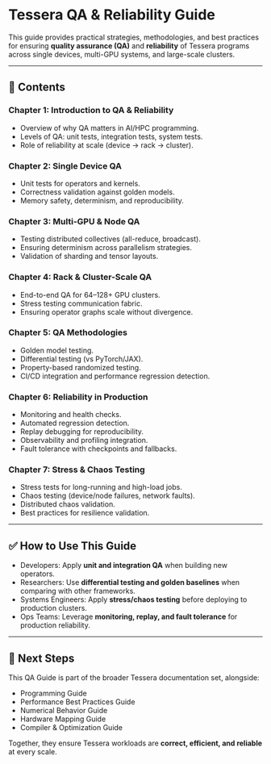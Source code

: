 # Tessera QA & Reliability Guide

This guide provides practical strategies, methodologies, and best practices for ensuring **quality assurance (QA)** and **reliability** of Tessera programs across single devices, multi-GPU systems, and large-scale clusters.

---

## 📖 Contents

### **Chapter 1: Introduction to QA & Reliability**
- Overview of why QA matters in AI/HPC programming.  
- Levels of QA: unit tests, integration tests, system tests.  
- Role of reliability at scale (device → rack → cluster).  

### **Chapter 2: Single Device QA**
- Unit tests for operators and kernels.  
- Correctness validation against golden models.  
- Memory safety, determinism, and reproducibility.  

### **Chapter 3: Multi-GPU & Node QA**
- Testing distributed collectives (all-reduce, broadcast).  
- Ensuring determinism across parallelism strategies.  
- Validation of sharding and tensor layouts.  

### **Chapter 4: Rack & Cluster-Scale QA**
- End-to-end QA for 64–128+ GPU clusters.  
- Stress testing communication fabric.  
- Ensuring operator graphs scale without divergence.  

### **Chapter 5: QA Methodologies**
- Golden model testing.  
- Differential testing (vs PyTorch/JAX).  
- Property-based randomized testing.  
- CI/CD integration and performance regression detection.  

### **Chapter 6: Reliability in Production**
- Monitoring and health checks.  
- Automated regression detection.  
- Replay debugging for reproducibility.  
- Observability and profiling integration.  
- Fault tolerance with checkpoints and fallbacks.  

### **Chapter 7: Stress & Chaos Testing**
- Stress tests for long-running and high-load jobs.  
- Chaos testing (device/node failures, network faults).  
- Distributed chaos validation.  
- Best practices for resilience validation.  

---

## ✅ How to Use This Guide
- Developers: Apply **unit and integration QA** when building new operators.  
- Researchers: Use **differential testing and golden baselines** when comparing with other frameworks.  
- Systems Engineers: Apply **stress/chaos testing** before deploying to production clusters.  
- Ops Teams: Leverage **monitoring, replay, and fault tolerance** for production reliability.  

---

## 🔧 Next Steps
This QA Guide is part of the broader Tessera documentation set, alongside:  
- Programming Guide  
- Performance Best Practices Guide  
- Numerical Behavior Guide  
- Hardware Mapping Guide  
- Compiler & Optimization Guide  

Together, they ensure Tessera workloads are **correct, efficient, and reliable** at every scale.

